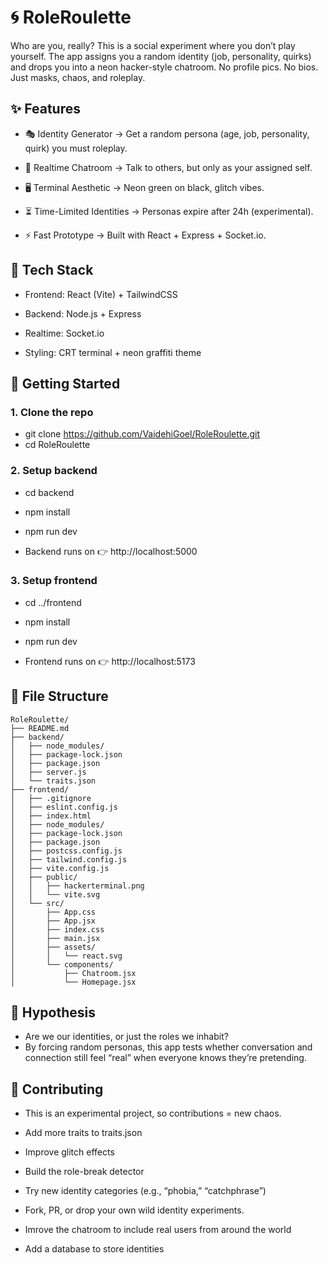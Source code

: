 # 🌀 RoleRoulette 

Who are you, really?
This is a social experiment where you don’t play yourself. The app assigns you a random identity (job, personality, quirks) and drops you into a neon hacker-style chatroom.
No profile pics. No bios. Just masks, chaos, and roleplay.

## ✨ Features

- 🎭 Identity Generator → Get a random persona (age, job, personality, quirk) you must roleplay.

- 💬 Realtime Chatroom → Talk to others, but only as your assigned self.

- 🖥 Terminal Aesthetic → Neon green on black, glitch vibes.

- ⏳ Time-Limited Identities → Personas expire after 24h (experimental).

- ⚡ Fast Prototype → Built with React + Express + Socket.io.

## 📂 Tech Stack

- Frontend: React (Vite) + TailwindCSS

- Backend: Node.js + Express

- Realtime: Socket.io

- Styling: CRT terminal + neon graffiti theme

## 🚀 Getting Started
### 1. Clone the repo
- git clone https://github.com/VaidehiGoel/RoleRoulette.git
- cd RoleRoulette

### 2. Setup backend
- cd backend
- npm install
- npm run dev


- Backend runs on 👉 http://localhost:5000

### 3. Setup frontend
- cd ../frontend
- npm install
- npm run dev


- Frontend runs on 👉 http://localhost:5173

## 🧩 File Structure
``` 
RoleRoulette/
├── README.md
├── backend/
│   ├── node_modules/
│   ├── package-lock.json
│   ├── package.json
│   ├── server.js
│   └── traits.json
├── frontend/
│   ├── .gitignore
│   ├── eslint.config.js
│   ├── index.html
│   ├── node_modules/
│   ├── package-lock.json
│   ├── package.json
│   ├── postcss.config.js
│   ├── tailwind.config.js
│   ├── vite.config.js
│   ├── public/
│   │   ├── hackerterminal.png
│   │   └── vite.svg
│   └── src/
│       ├── App.css
│       ├── App.jsx
│       ├── index.css
│       ├── main.jsx
│       ├── assets/
│       │   └── react.svg
│       └── components/
│           ├── Chatroom.jsx
│           └── Homepage.jsx
```

## 🧪 Hypothesis

- Are we our identities, or just the roles we inhabit?
- By forcing random personas, this app tests whether conversation and connection still feel “real” when everyone knows they’re pretending.

## 🤝 Contributing

- This is an experimental project, so contributions = new chaos.

- Add more traits to traits.json

- Improve glitch effects

- Build the role-break detector

- Try new identity categories (e.g., “phobia,” “catchphrase”)

- Fork, PR, or drop your own wild identity experiments.

- Imrove the chatroom to include real users from around the world

- Add a database to store identities 